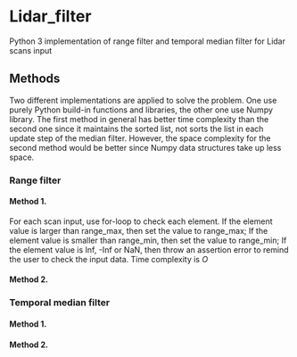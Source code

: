 # Lidar_filter
Python 3 implementation of range filter and temporal median filter for Lidar scans input

## Methods
Two different implementations are applied to solve the problem. One use purely Python build-in functions and libraries, the other one use Numpy library. The first method in general has better time complexity than the second one since it maintains the sorted list, not sorts the list in each update step of the median filter. However, the space complexity for the second method would be better since Numpy data structures take up less space.

### Range filter
#### Method 1.
For each scan input, use for-loop to check each element. If the element value is larger than range_max, then set the value to range_max; If the element value is smaller than range_min, then set the value to range_min; If the element value is Inf, -Inf or NaN, then throw an assertion error to remind the user to check the input data.
Time complexity is $O$
#### Method 2.

### Temporal median filter
#### Method 1.


#### Method 2.


